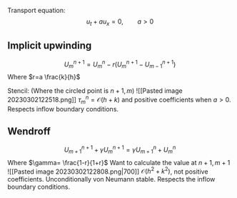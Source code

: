 Transport equation:
$$u_{t}+au_{x}=0, \qquad a>0$$
## Implicit upwinding
$$U_{m}^{n+1}=U_{m}^{n}-r(U_{m}^{n+1}-U_{m-1}^{n+1}) \tag{IU}$$
Where $r=a \frac{k}{h}$

Stencil: (Where the circled point is $n+1,m$)
![[Pasted image 20230302122518.png]]
$\tau_{m}^{n}=\mathcal{O}(h+k)$ and positive coefficients when $a>0$. 
Respects inflow boundary conditions.

## Wendroff
$$U_{m+1}^{n+1}+\gamma U_{m}^{n+1}=\gamma U_{m+1}^{n}+U_{m}^{n}\tag{W}$$
Where $\gamma= \frac{1-r}{1+r}$
Want to calculate the value at $n+1,m+1$
![[Pasted image 20230302122808.png|700]]
$\mathcal{O}(h^{2}+k^{2})$, not positive coefficients.
Unconditionally von Neumann stable.
Respects the inflow boundary conditions.